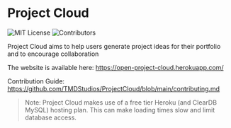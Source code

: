 # Project Cloud

![MIT License](https://img.shields.io/badge/license-MIT-brightgreen) ![Contributors](https://img.shields.io/github/contributors/TMDStudios/ProjectCloud)

Project Cloud aims to help users generate project ideas for their portfolio and to encourage collaboration

The website is available here: https://open-project-cloud.herokuapp.com/

Contribution Guide: https://github.com/TMDStudios/ProjectCloud/blob/main/contributing.md

> Note: Project Cloud makes use of a free tier Heroku (and ClearDB MySQL) hosting plan. This can make loading times slow and limit database access.
